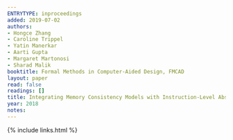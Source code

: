 ```yaml
---
ENTRYTYPE: inproceedings
added: 2019-07-02
authors:
- Hongce Zhang
- Caroline Trippel
- Yatin Manerkar
- Aarti Gupta
- Margaret Martonosi
- Sharad Malik
booktitle: Formal Methods in Computer-Aided Design, FMCAD
layout: paper
read: false
readings: []
title: Integrating Memory Consistency Models with Instruction-Level Abstraction for Heterogeneous System-on-Chip Verification
year: 2018
notes:
---
```

{% include links.html %}

